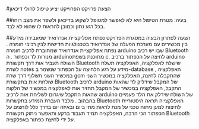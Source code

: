#הצעת פרויקט
הפרוייקט יציע טיפול לחולי דיכאון

##בעיה: 
מטרת הטיפול היא לא לאפשר למטופל לשקוע בדיכאון ולשפר את מצב רוחו בכל רגע נתון וכמובן להראות לו שהוא לא לבד.

##הצעה לפתרון הבעיה 
במסגרת הפרויקט נפתח אפליקציית אנדרואיד שמעבירה מידע בין מכשירים עם מערכת הפעלה של אנדרואיד בטכנולגיות חדישות לבין רכיבי חומרה  .
נפתח אפליקציית אנדרואיד שמחוברת לרכיב חומרה arduino  שבו יש רכיב  Bluetooth מנורות לד וכפתור .
 ה   arduinoמתוכנת  בשפת c.
לחיצה על הכפתור ברכיב arduino השולח תעביר אות  דרך תקשורת Bluetooth  שישלח לאפלקציה,  האפלקציה תשלח לשרת notes  מידע על רגע הלחיצה על  הכפתור שנשמר ב-database , האפלקציה במכשיר השני תשלוף דרך שרת gcm שהתקבלה לחיצה, האפלקציה  במכשיר השני שולחת אות בתקשורת Bluetooth  לרכיב arduino של המקבל שידליק לד שהאות התקבל, האפלקציה במכשיר של המקבל תחזיר אות לאפלקציה במכשיר של הלקוח שהאות התקבל שיגרום לשליחת אות לרכיב arduino של השולח שידלק את הלד פעמיים בהבהוב .
 מלבד העברת המידע בתקשרות Bluetooth האפלקצייה תראה היסטוריית לחיצות למען ניתוח טכני על מנת לראות מתי ביום ובאיזה יום  בדרך כלל לוחצים על הכפתור  הכי הרבה,
האפלקציה תמיד תעבוד ברקע ותאפשר ניתוק תקשורת Bluetooth על ידי לחיצת כפתור באפלקציה.






